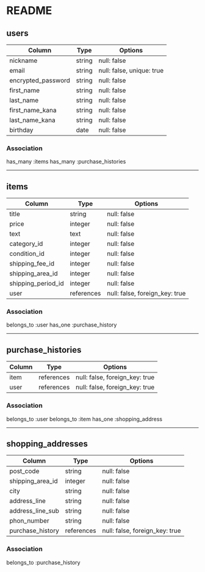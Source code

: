 # README

## users

|Column            |Type    |Options                  |
|------------------|--------|-------------------------|
|nickname          |string  |null: false              |
|email             |string  |null: false, unique: true|
|encrypted_password|string  |null: false              |
|first_name        |string  |null: false              |
|last_name         |string  |null: false              |
|first_name_kana   |string  |null: false              |
|last_name_kana    |string  |null: false              |
|birthday          |date    |null: false              |


### Association

has_many :items
has_many :purchase_histories

-----------------------------------------------------------

## items

|Column            |Type      |Options                       |
|------------------|----------|------------------------------|
|title             |string    |null: false                   |
|price             |integer   |null: false                   |
|text              |text      |null: false                   |
|category_id       |integer   |null: false                   |
|condition_id      |integer   |null: false                   |
|shipping_fee_id   |integer   |null: false                   |
|shipping_area_id  |integer   |null: false                   |
|shipping_period_id|integer   |null: false                   |
|user              |references|null: false, foreign_key: true|


### Association

belongs_to :user
has_one :purchase_history

----------------------------------------------------------

## purchase_histories

|Column        |Type      |Options                       |
|--------------|----------|------------------------------|
|item          |references|null: false, foreign_key: true|
|user          |references|null: false, foreign_key: true|


### Association

belongs_to :user
belongs_to :item
has_one :shopping_address

----------------------------------------------------------

## shopping_addresses

|Column            |Type      |Options                       |
|------------------|----------|------------------------------|
|post_code         |string    |null: false                   |
|shipping_area_id  |integer   |null: false                   |
|city              |string    |null: false                   |
|address_line      |string    |null: false                   |
|address_line_sub  |string    |null: false                   |
|phon_number       |string    |null: false                   |
|purchase_history  |references|null: false, foreign_key: true|


### Association

belongs_to :purchase_history
